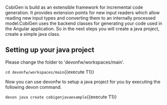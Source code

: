 CobiGen is build as an extensible framework for incremental code generation. It provides extension points for new input readers which allow reading new input types and converting them to an internally processed model.CobiGen uses the backend classes for generating your code used in the Angular application. So in the next steps you will create a java project, create a simple java class.


## Setting up your java project

Please change the folder to &#39;devonfw/workspaces/main&#39;.

`cd devonfw/workspaces/main`{{execute T1}}

Now you can use devonfw to setup a java project for you by executing the following devon command.

`devon java create cobigenjavaexample`{{execute T1}}

